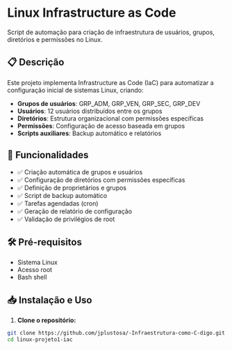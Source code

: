 # Linux Infrastructure as Code

Script de automação para criação de infraestrutura de usuários, grupos, diretórios e permissões no Linux.

## 📋 Descrição

Este projeto implementa Infrastructure as Code (IaC) para automatizar a configuração inicial de sistemas Linux, criando:

- **Grupos de usuários**: GRP_ADM, GRP_VEN, GRP_SEC, GRP_DEV
- **Usuários**: 12 usuários distribuídos entre os grupos
- **Diretórios**: Estrutura organizacional com permissões específicas
- **Permissões**: Configuração de acesso baseada em grupos
- **Scripts auxiliares**: Backup automático e relatórios

## 🚀 Funcionalidades

- ✅ Criação automática de grupos e usuários
- ✅ Configuração de diretórios com permissões específicas
- ✅ Definição de proprietários e grupos
- ✅ Script de backup automático
- ✅ Tarefas agendadas (cron)
- ✅ Geração de relatório de configuração
- ✅ Validação de privilégios de root

## 🛠️ Pré-requisitos

- Sistema Linux
- Acesso root
- Bash shell

## 📥 Instalação e Uso

1. **Clone o repositório:**
```bash
git clone https://github.com/jplustosa/-Infraestrutura-como-C-digo.git
cd linux-projeto1-iac
